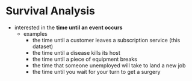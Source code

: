 # Survival Analysis
- interested in the **time until an event occurs**
	- examples
		- the time until a customer leaves a subscription service (this dataset)
		- the time until a disease kills its host
		- the time until a piece of equipment breaks
		- the time that someone unemployed will take to land a new job
		- the time until you wait for your turn to get a surgery